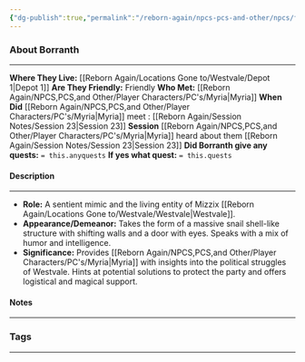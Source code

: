 ```yaml
---
{"dg-publish":true,"permalink":"/reborn-again/npcs-pcs-and-other/npcs/friendly/borranth/"}
---
```





### About Borranth
---
**Where They Live:** [[Reborn Again/Locations Gone to/Westvale/Depot 1\|Depot 1]]
**Are They Friendly:** Friendly
**Who Met:** [[Reborn Again/NPCS,PCS,and Other/Player Characters/PC's/Myria\|Myria]]
**When Did** [[Reborn Again/NPCS,PCS,and Other/Player Characters/PC's/Myria\|Myria]] meet : [[Reborn Again/Session Notes/Session 23\|Session 23]]
**Session** [[Reborn Again/NPCS,PCS,and Other/Player Characters/PC's/Myria\|Myria]] heard about them [[Reborn Again/Session Notes/Session 23\|Session 23]] 
**Did Borranth give any quests:** `= this.anyquests`
	**If yes what quest:** `= this.quests`


#### Description
---
- **Role:** A sentient mimic and the living entity of Mizzix [[Reborn Again/Locations Gone to/Westvale/Westvale\|Westvale]].
- **Appearance/Demeanor:** Takes the form of a massive snail shell-like structure with shifting walls and a door with eyes. Speaks with a mix of humor and intelligence.
- **Significance:** Provides [[Reborn Again/NPCS,PCS,and Other/Player Characters/PC's/Myria\|Myria]] with insights into the political struggles of Westvale. Hints at potential solutions to protect the party and offers logistical and magical support.
#### Notes
---



### Tags 

---



